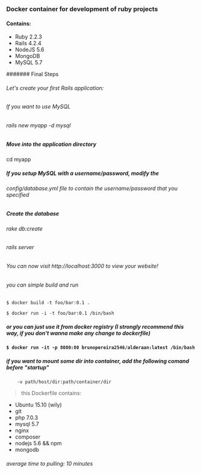 ### Docker container for development of ruby projects

#### Contains:
- Ruby 2.2.3
- Rails 4.2.4
- NodeJS 5.6
- MongoDB
- MySQL 5.7

####### Final Steps

###### Let's create your first Rails application:

###### If you want to use MySQL
###### rails new myapp -d mysql

##### Move into the application directory
cd myapp

##### If you setup MySQL with a username/password, modify the
###### config/database.yml file to contain the username/password that you specified

##### Create the database
###### rake db:create

###### rails server

###### You can now visit http://localhost:3000 to view your website!




###### you can simple build and run

``` $ docker build -t foo/bar:0.1 . ```

``` $ docker run -i -t foo/bar:0.1 /bin/bash ```

##### or you can just use it from docker registry (I strongly recommend this way, if you don't wanna make any change to dockerfile)
#### ``` $ docker run -it -p 8080:80 brunopereira2546/alderaan:latest /bin/bash ```

##### if you want to mount some dir into container, add the following comand before "startup"
        -v path/host/dir:path/container/dir

> this Dockerfile contains:
  - Ubuntu 15.10 (wily)
  - git
  - php 7.0.3
  - mysql 5.7
  - nginx
  - composer
  - nodejs 5.6 && npm
  - mongodb

###### average time to pulling: 10 minutes
